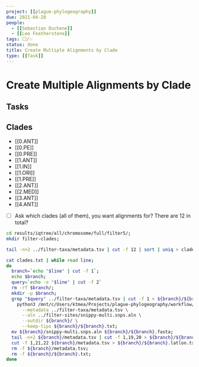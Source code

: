 ```yaml
---
project: [[plague-phylogeography]]
due: 2021-04-28
people:
  - [[Sebastian Duchene]]
  - [[Leo Featherstone]]
tags: ⬜/✨  
status: done
title: Create Multiple Alignments by Clade
type: [[Task]]
---
```


# Create Multiple Alignments by Clade

## Tasks

## Clades

- [[0.ANT]]
- [[0.PE]]
- [[0.PRE]]
- [[1.ANT]]
- [[1.IN]]
- [[1.ORI]]
- [[1.PRE]]
- [[2.ANT]]
- [[2.MED]]
- [[3.ANT]]
- [[4.ANT]]

- [ ] Ask which clades (all of them), you want alignments for? There are 12 in total?

```bash
cd results/iqtree/all/chromosome/full/filter5/;
mkdir filter-clades;

tail -n+2 ../filter-taxa/metadata.tsv | cut -f 12 | sort | uniq > clades.txt

cat clades.txt | while read line;
do
  branch=`echo "$line" | cut -f 1`;
  echo $branch;
  query=`echo -e "$line" | cut -f 2`
  rm -rf $branch/;
  mkdir -p $branch;
  grep "$query" ../filter-taxa/metadata.tsv | cut -f 1 > ${branch}/${branch}.txt;
	python3 /mnt/c/Users/ktmea/Projects/plague-phylogeography/workflow/scripts/filter_taxa.py \
	  --metadata ../filter-taxa/metadata.tsv \
	  --aln ../filter-sites/snippy-multi.snps.aln \
	  --outdir ${branch}/ \
	  --keep-tips ${branch}/${branch}.txt;
  mv ${branch}/snippy-multi.snps.aln ${branch}/${branch}.fasta;
  tail -n+2 ${branch}/metadata.tsv | cut -f 1,19,20 > ${branch}/${branch}.dates.txt;
  cut -f 1,21,22 ${branch}/metadata.tsv > ${branch}/${branch}.latlon.txt;
  rm -f ${branch}/metadata.tsv;
  rm -f ${branch}/${branch}.txt;
done

  

```